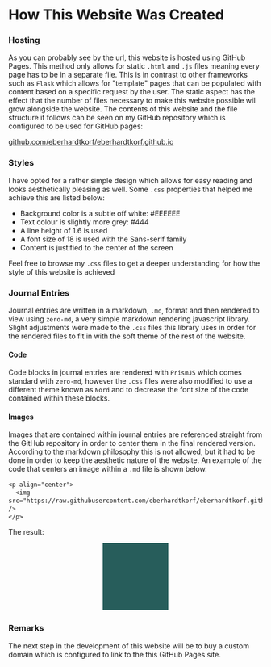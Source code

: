 # How This Website Was Created

### Hosting

As you can probably see by the url, this website is hosted using GitHub Pages. This method only allows for static `.html` and `.js` files meaning every page has to be in a separate file. This is in contrast to other frameworks such as `Flask` which allows for "template" pages that can be populated with content based on a specific request by the user. The static aspect has the effect that the number of files necessary to make this website possible will grow alongside the website. The contents of this website and the file structure it follows can be seen on my GitHub repository which is configured to be used for GitHub  pages:

[github.com/eberhardtkorf/eberhardtkorf.github.io](https://github.com/eberhardtkorf/eberhardtkorf.github.io)

### Styles

I have opted for a rather simple design which allows for easy reading and looks aesthetically pleasing as well. Some `.css` properties that helped me achieve this are listed below:

* Background color is a subtle off white: #EEEEEE
* Text colour is slightly more grey: #444
* A line height of 1.6 is used
* A font size of 18 is used with the Sans-serif family
* Content is justified to the center of the screen

Feel free to browse my `.css` files to get a deeper understanding for how the style of this website is achieved

### Journal Entries

Journal entries are written in a markdown, `.md`, format and then rendered to view using `zero-md`, a very simple markdown rendering javascript library. Slight adjustments were made to the `.css` files this library uses in order for the rendered files to fit in with the soft theme of the rest of the website.

#### Code

Code blocks in journal entries are rendered with `PrismJS` which comes standard with `zero-md`, however the `.css` files were also modified to use a different theme known as `Nord` and to decrease the font size of the code contained within these blocks.

#### Images

Images that are contained within journal entries are referenced straight from the GitHub repository in order to center them in the final rendered version. According to the markdown philosophy this is not allowed, but it had to be done in order to keep the aesthetic nature of the website. An example of the code that centers an image within a `.md` file is shown below.

```
<p align="center">
  <img src="https://raw.githubusercontent.com/eberhardtkorf/eberhardtkorf.github.io/main/pages/journal/entries/readmes/readme_images/image.png" />
</p>
```

The result:

<p align="center">
  <img src="https://raw.githubusercontent.com/eberhardtkorf/eberhardtkorf.github.io/main/pages/journal/entries/readmes/readme_images/image.png" />
</p>



### Remarks

The next step in the development of this website will be to buy a custom domain which is configured to link to the this GitHub Pages site.




